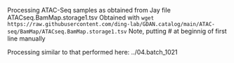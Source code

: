 Processing ATAC-Seq samples as obtained from Jay file ATACseq.BamMap.storage1.tsv
Obtained with 
`wget https://raw.githubusercontent.com/ding-lab/GDAN.catalog/main/ATAC-seq/BamMap/ATACseq.BamMap.storage1.tsv`
Note, putting # at beginnig of first line manually

Processing similar to that performed here: ../04.batch_1021


